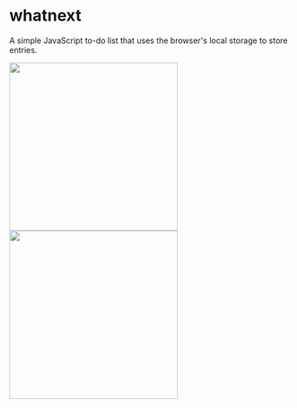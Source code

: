 # whatnext
A simple JavaScript to-do list that uses the browser's local storage to store entries. 

<img src="https://user-images.githubusercontent.com/24478914/51083432-4194b800-16e8-11e9-855e-45079e4a2259.png" height="300"><img src="https://user-images.githubusercontent.com/24478914/51083448-79036480-16e8-11e9-96e1-860363dac204.png" height="300">
